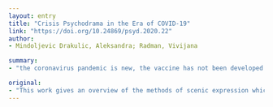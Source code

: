 ```yaml
---
layout: entry
title: "Crisis Psychodrama in the Era of COVID-19"
link: "https://doi.org/10.24869/psyd.2020.22"
author:
- Mindoljevic Drakulic, Aleksandra; Radman, Vivijana

summary:
- "the coronavirus pandemic is new, the vaccine has not been developed yet. There are no unified prevention and post-prevention policies. This can be achieved by conscious reliving of the trauma and by activating new, transformative roles to guide the protagonist on his way to recovery."

original:
- "This work gives an overview of the methods of scenic expression which can be used to help cope with the crisis caused by the global threat of the coronavirus pandemic. The virus is new, the vaccine has not been developed yet and there are no unified prevention and post-prevention policies. In the following lines some modified elements of psychodrama interventions are presented including the ways of preventing the retraumatization of the patient (protagonist). This can be achieved by conscious reliving of the trauma and by activating new, transformative roles to guide the protagonist on his way to recovery."
---
```


